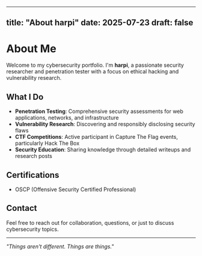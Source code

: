 
---
title: "About harpi"
date: 2025-07-23
draft: false
---

# About Me

Welcome to my cybersecurity portfolio. I'm **harpi**, a passionate security researcher and penetration tester with a focus on ethical hacking and vulnerability research.

## What I Do

- **Penetration Testing**: Comprehensive security assessments for web applications, networks, and infrastructure
- **Vulnerability Research**: Discovering and responsibly disclosing security flaws
- **CTF Competitions**: Active participant in Capture The Flag events, particularly Hack The Box
- **Security Education**: Sharing knowledge through detailed writeups and research posts

## Certifications
- OSCP (Offensive Security Certified Professional)

## Contact

Feel free to reach out for collaboration, questions, or just to discuss cybersecurity topics.

---

*"Things aren't different. Things are things."*
